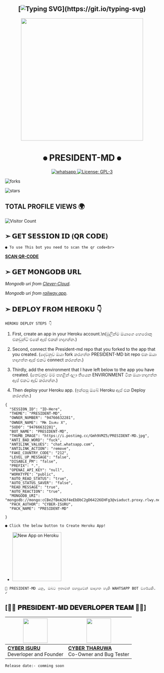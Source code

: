 ## <div align="center"> [![Typing SVG](https://readme-typing-svg.herokuapp.com?font=Rockstar-ExtraBold&color=FF00FF&lines=𝚆𝙴𝙻𝙲𝙾𝙼𝙴+𝚃𝙾+𝙿𝚁𝙴𝚂𝙸𝙳𝙴𝙽𝚃+𝙼𝙳+𝚆𝙰+𝙱𝙾𝚃+𝚁𝙴𝙿𝙾+!;𝙳𝙴𝚅𝙴𝚁𝙻𝙾𝙿𝙴𝙳+𝙱𝚈+𝙲𝚈𝙱𝙴𝚁+𝙺𝙸𝙻𝙻𝙴𝚁𝚂+𝚃𝙴𝙰𝙼+✓;𝚃𝙷𝙸𝚂+𝙸𝚂+𝚂𝙸𝙼𝙿𝙻𝙴+𝙼𝚄𝙻𝚃𝙸𝙳𝙴𝚅𝙸𝙲𝙴+𝚆𝙰+𝙱𝙾𝚃;𝚃𝙷𝙰𝙽𝙺𝚂+𝙵𝙾𝚁+𝚅𝙸𝚂𝙸𝚃𝙸𝙽𝙶+𝚃𝙷𝙸𝚂+𝚁𝙴𝙿𝙾+!)](https://git.io/typing-svg)

<div align="center"> <img src="https://i.postimg.cc/Gmh9VMZ5/PRESIDENT-MD.jpg" width="400" height="400"></a></div>
  
# <div align="center"> ⦁ PRESIDENT-MD ⦁

<p align="center">
  <a aria-label="Join Support chats" href="https://chat.whatsapp.com/G3aoO7etNzeL27hGVDJktH" target="_blank">
    <img alt="whatsapp" src="https://img.shields.io/badge/Join Now-25D366?style=for-the-badge&logo=whatsapp&logoColor=white" />
  </a>
  <a aria-label="Simple Bot" href="https://github.com/MrIsuru/PRESIDENT-MD/blob/main/LICENCE" target="_blank">
    <img alt="License: GPL-3" src="https://badges.frapsoft.com/os/gpl/gpl.png?v=103)](https://opensource.org/licenses/GPL-3.0/" target="_blank" />
    
    
<p align="center"> 
  <a ![forks](https://img.shields.io/github/forks/MrIsuru/PRESIDENT-MD?label=Forks&style=social) />
  </a>

![forks](https://img.shields.io/github/forks/MrIsuru/PRESIDENT-MD?label=Forks&style=social)


![stars](https://img.shields.io/github/stars/MrIsuru/PRESIDENT-MD?style=social)
  
## TOTAL PROFILE VIEWS 🌍
![Visitor Count](https://profile-counter.glitch.me/MrIsuru/count.svg) 


## ➣ 𝗚𝗘𝗧 𝗦𝗘𝗦𝗦𝗜𝗢𝗡 𝗜𝗗 (𝗤𝗥 𝗖𝗢𝗗𝗘)

`● To use This bot you need to scan the qr code<br>`

**[SCAN QR-CODE](https://replit.com/@CyberIsuru1/PRESIDENT-MD-or-QR)**



## ➣ 𝗚𝗘𝗧 𝗠𝗢𝗡𝗚𝗢𝗗𝗕 𝗨𝗥𝗟

*Mongodb uri from [Clever-Cloud](https://api.clever-cloud.com/v2/session/login).*

*Mongodb uri from [railway.app](https://railway.app).*








## ➣ 𝗗𝗘𝗣𝗟𝗢𝗬 𝗙𝗥𝗢𝗠 𝗛𝗘𝗥𝗢𝗞𝗨 👇 

```HEROKU DEPLOY STEPS 👇```

1. First, create an app in your Heroku account.\n(මුලින්ම ඔයාගෙ හෙරොකු එකවුන්ට් එකේ ඇප් එකක් හදාගන්න.)

2. Second, connect the President-md repo that you forked to the app that you created.
(දෙවනුව ඔයා fork කරගත්ත PRESIDENT-MD bit repo එක ඔයා හදාගත්ත ඇප් එකට connect කරගන්න.)

3. Thirdly, add the environment that I have left below to the app you have created.
(තෙවනුව මම පහළින් දාලා තියෙන ENVIRONMENT ටික ඔයා හදාගත්ත ඇප් එකට ඇඩ් කරගන්න.)

4. Then deploy your Heroku app.
(ඉන්පසු ඔබේ Heroku ඇප් එක Deploy කරගන්න.)

```
{
  "SESSION_ID": "ID-Here",
  "THEME": "PRESIDENT-MD",
  "OWNER_NUMBER": "94766632281",
  "OWNER_NAME": "Mʀ Iꜱᴜʀᴜ X",
  "SUDO": "94766632281",
  "BOT_NAME": "PRESIDENT-MD",
  "THUMB_IMAGE": "https://i.postimg.cc/Gmh9VMZ5/PRESIDENT-MD.jpg",
  "ANTI_BAD_WORD": "fuck",
  "ANTILINK_VALUES": "chat.whatsapp.com",
  "ANTILINK_ACTION": "remove",
  "FAKE_COUNTRY_CODE": "212",
  "LEVEL_UP_MESSAGE": "false",
  "DISABLE_PM": "false",
  "PREFIX": ".",
  "OPENAI_API_KEY": "null",
  "WORKTYPE": "public",
  "AUTO_READ_STATUS": "true",
  "AUTO_STATUS_SAVER": "false",
  "READ_MESSAGE": "true",
  "AUTO_REACTION": "true",
  "MONGODB_URI": "mongodb://mongo:cCBe2fBeA26f4eEbDbC2gD64226EHFg3@viaduct.proxy.rlwy.net:34483",
  "PACK_AUTHOR": "CYBER-ISURU",
  "PACK_NAME": "PRESIDENT-MD"
   
}
```

`● Click the below button to Create Heroku App!`


-
    <a href="https://dashboard.heroku.com/new-app?org=personal-apps">
    <img src="https://www.herokucdn.com/deploy/button.png" width="160px" alt="New App on Heroku" >
    </a>
    





```
🤖 PRESIDENT-MD යනු, ඔබට ඉතාමත් පහසුවෙන් සාදාගත හැකි WAHTSAPP BOT වර්ගයකි. ✓
```


## [👨‍🔧 𝐏𝐑𝐄𝐒𝐈𝐃𝐄𝐍𝐓-𝐌𝐃 𝐃𝐄𝐕𝐄𝐑𝐋𝐎𝐏𝐄𝐑 𝐓𝐄𝐀𝐌 👨‍🔧]

| <a href="https://github.com/MrIsuru"><img src="https://telegra.ph/file/33ef3dbed1d2b4315b896.jpg" width=80 height=80></a> | <a href="http://github.com/MrTharuwa"><img src="https://telegra.ph/file/b5143b333027982497a03.jpg" width=80 height=80></a> |
|---|---|
| **[CYBER ISURU](https://github.com/MrIsuru)**</br>Deverloper and Founder</br> | **[CYBER THARUWA](https://github.com/MrTharuwa)**</br> Co-Owner and Bug Tester

`Release date:- comming soon`

